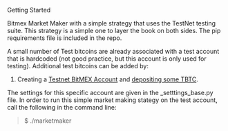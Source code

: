 Getting Started

Bitmex Market Maker with a simple strategy that uses the TestNet testing suite. This strategy is a simple one to layer the book on both sides. The pip requirements file is included in the repo. 

A small number of Test bitcoins are already associated with a test account that is hardcoded (not good practice, but this account is only used for testing). Additional test bitcoins can be added by:
1. Creating a [Testnet BitMEX Account](https://testnet.bitmex.com) and [depositing some TBTC](https://testnet.bitmex.com/app/deposit).

The settings for this specific account are given in the _setttings_base.py file. In order to run this simple market making stategy on the test account, call the following in the command line:

> $ ./marketmaker 

